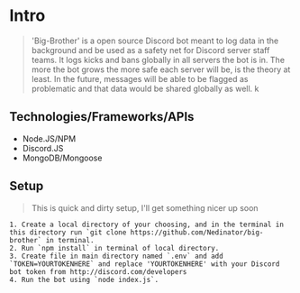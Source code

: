# Intro

> 'Big-Brother' is a open source Discord bot meant to log data in the background and be used as a safety net for Discord server staff teams. It logs kicks and bans globally in all servers the bot is in. The more the bot grows the more safe each server will be, is the theory at least. In the future, messages will be able to be flagged as problematic and that data would be shared globally as well.
> k

## Technologies/Frameworks/APIs

- Node.JS/NPM
- Discord.JS
- MongoDB/Mongoose

## Setup

> This is quick and dirty setup, I'll get something nicer up soon

    1. Create a local directory of your choosing, and in the terminal in this directory run `git clone https://github.com/Nedinator/big-brother` in terminal.
    2. Run `npm install` in terminal of local directory.
    3. Create file in main directory named `.env` and add `TOKEN=YOURTOKENHERE` and replace 'YOURTOKENHERE' with your Discord bot token from http://discord.com/developers
    4. Run the bot using `node index.js`.
